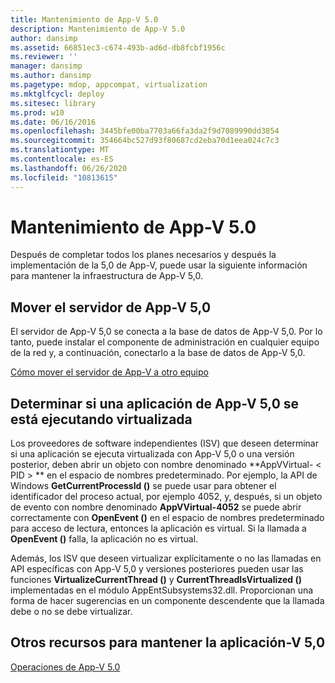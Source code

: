 ```yaml
---
title: Mantenimiento de App-V 5.0
description: Mantenimiento de App-V 5.0
author: dansimp
ms.assetid: 66851ec3-c674-493b-ad6d-db8fcbf1956c
ms.reviewer: ''
manager: dansimp
ms.author: dansimp
ms.pagetype: mdop, appcompat, virtualization
ms.mktglfcycl: deploy
ms.sitesec: library
ms.prod: w10
ms.date: 06/16/2016
ms.openlocfilehash: 3445bfe00ba7703a66fa3da2f9d7089990dd3854
ms.sourcegitcommit: 354664bc527d93f80687cd2eba70d1eea024c7c3
ms.translationtype: MT
ms.contentlocale: es-ES
ms.lasthandoff: 06/26/2020
ms.locfileid: "10813615"
---
```

# Mantenimiento de App-V 5.0


Después de completar todos los planes necesarios y después la implementación de la 5,0 de App-V, puede usar la siguiente información para mantener la infraestructura de App-V 5,0.

## <a href="" id="move-the-app-v-5-0-server-"></a>Mover el servidor de App-V 5,0


El servidor de App-V 5,0 se conecta a la base de datos de App-V 5,0. Por lo tanto, puede instalar el componente de administración en cualquier equipo de la red y, a continuación, conectarlo a la base de datos de App-V 5,0.

[Cómo mover el servidor de App-V a otro equipo](how-to-move-the-app-v-server-to-another-computer.md)

## <a href="" id="determine-if-an-app-v-5-0-application-is-running-virtualized-"></a>Determinar si una aplicación de App-V 5,0 se está ejecutando virtualizada


Los proveedores de software independientes (ISV) que deseen determinar si una aplicación se ejecuta virtualizada con App-V 5,0 o una versión posterior, deben abrir un objeto con nombre denominado **AppVVirtual- &lt; PID &gt; ** en el espacio de nombres predeterminado. Por ejemplo, la API de Windows **GetCurrentProcessId ()** se puede usar para obtener el identificador del proceso actual, por ejemplo 4052, y, después, si un objeto de evento con nombre denominado **AppVVirtual-4052** se puede abrir correctamente con **OpenEvent ()** en el espacio de nombres predeterminado para acceso de lectura, entonces la aplicación es virtual. Si la llamada a **OpenEvent ()** falla, la aplicación no es virtual.

Además, los ISV que deseen virtualizar explícitamente o no las llamadas en API específicas con App-V 5,0 y versiones posteriores pueden usar las funciones **VirtualizeCurrentThread ()** y **CurrentThreadIsVirtualized ()** implementadas en el módulo AppEntSubsystems32.dll. Proporcionan una forma de hacer sugerencias en un componente descendente que la llamada debe o no se debe virtualizar.






## Otros recursos para mantener la aplicación-V 5,0


[Operaciones de App-V 5.0](operations-for-app-v-50.md)

 

 





